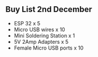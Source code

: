 ## Buy List 2nd December

* ESP 32 x 5
* Micro USB wires x 10
* Mini Soldering Station x 1
* 5V 2Amp Adapters x 5
* Female Micro USB ports x 10
